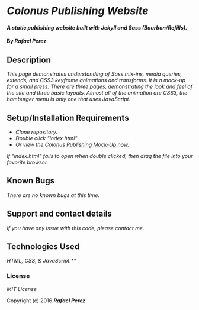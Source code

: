 # _Colonus Publishing Website_

#### _A static publishing website built with Jekyll and Sass (Bourbon/Refills)._

#### By _**Rafael Perez**_

## Description

_This page demonstrates understanding of Sass mix-ins, media queries, extends, and CSS3 keyframe animations and transforms. It is a mock-up for a small press.  There are three pages, demonstrating the look and feel of the site and three basic layouts. Almost all of the animation are CSS3, the hamburger menu is only one that uses JavaScript._

## Setup/Installation Requirements

* _Clone repository._
* _Double click "index.html"_
* _Or view the [Colonus Publishing Mock-Up](https://doohinkus.github.io/colonus) now._


_If "index.html" fails to open when double clicked, then drag the file into your favorite browser._

## Known Bugs

_There are no known bugs at this time._

## Support and contact details

_If you have any issue with this code, please contact me._

## Technologies Used

_HTML, CSS, & JavaScript.**_

### License

*MIT License*

Copyright (c) 2016 **_Rafael Perez_**
